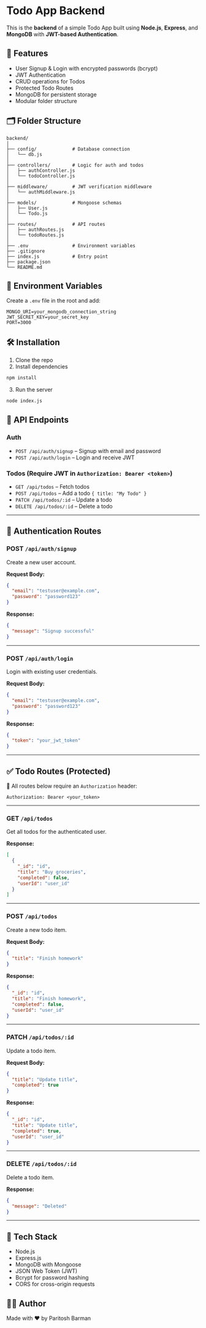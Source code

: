 # Todo App Backend

This is the **backend** of a simple Todo App built using **Node.js**, **Express**, and **MongoDB** with **JWT-based Authentication**.

## 🚀 Features

- User Signup & Login with encrypted passwords (bcrypt)
- JWT Authentication
- CRUD operations for Todos
- Protected Todo Routes
- MongoDB for persistent storage
- Modular folder structure

## 🗂 Folder Structure

```
backend/
│
├── config/             # Database connection
│   └── db.js
│
├── controllers/        # Logic for auth and todos
│   ├── authController.js
│   └── todoController.js
│
├── middleware/         # JWT verification middleware
│   └── authMiddleware.js
│
├── models/             # Mongoose schemas
│   ├── User.js
│   └── Todo.js
│
├── routes/             # API routes
│   ├── authRoutes.js
│   └── todoRoutes.js
│
├── .env                # Environment variables
├── .gitignore
├── index.js            # Entry point
├── package.json
└── README.md
```

## 🔐 Environment Variables

Create a `.env` file in the root and add:

```
MONGO_URI=your_mongodb_connection_string
JWT_SECRET_KEY=your_secret_key
PORT=3000
```

## 🛠 Installation

1. Clone the repo
2. Install dependencies
```bash
npm install
```
3. Run the server
```bash
node index.js
```

## 🧪 API Endpoints

### Auth
- `POST /api/auth/signup` – Signup with email and password
- `POST /api/auth/login` – Login and receive JWT

### Todos (Require JWT in `Authorization: Bearer <token>`)
- `GET /api/todos` – Fetch todos
- `POST /api/todos` – Add a todo `{ title: "My Todo" }`
- `PATCH /api/todos/:id` – Update a todo
- `DELETE /api/todos/:id` – Delete a todo

---

## 🔐 Authentication Routes

### POST `/api/auth/signup`
Create a new user account.

**Request Body:**
```json
{
  "email": "testuser@example.com",
  "password": "password123"
}
```

**Response:**
```json
{
  "message": "Signup successful"
}
```

---

### POST `/api/auth/login`
Login with existing user credentials.

**Request Body:**
```json
{
  "email": "testuser@example.com",
  "password": "password123"
}
```

**Response:**
```json
{
  "token": "your_jwt_token"
}
```

---

## ✅ Todo Routes (Protected)

🔐 All routes below require an `Authorization` header:
```
Authorization: Bearer <your_token>
```

---

### GET `/api/todos`
Get all todos for the authenticated user.

**Response:**
```json
[
  {
    "_id": "id",
    "title": "Buy groceries",
    "completed": false,
    "userId": "user_id"
  }
]
```

---

### POST `/api/todos`
Create a new todo item.

**Request Body:**
```json
{
  "title": "Finish homework"
}
```

**Response:**
```json
{
  "_id": "id",
  "title": "Finish homework",
  "completed": false,
  "userId": "user_id"
}
```

---

### PATCH `/api/todos/:id`
Update a todo item.

**Request Body:**
```json
{
  "title": "Update title",
  "completed": true
}
```

**Response:**
```json
{
  "_id": "id",
  "title": "Update title",
  "completed": true,
  "userId": "user_id"
}
```

---

### DELETE `/api/todos/:id`
Delete a todo item.

**Response:**
```json
{
  "message": "Deleted"
}
```

---

## 🧠 Tech Stack

- Node.js
- Express.js
- MongoDB with Mongoose
- JSON Web Token (JWT)
- Bcrypt for password hashing
- CORS for cross-origin requests


## 🧑‍💻 Author

Made with ❤️ by Paritosh Barman
